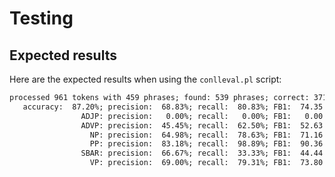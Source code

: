 # Testing
## Expected results
Here are the expected results when using the `conlleval.pl` script:

``` txt
processed 961 tokens with 459 phrases; found: 539 phrases; correct: 371.
   accuracy:  87.20%; precision:  68.83%; recall:  80.83%; FB1:  74.35
                ADJP: precision:   0.00%; recall:   0.00%; FB1:   0.00  1
                ADVP: precision:  45.45%; recall:  62.50%; FB1:  52.63  11
                  NP: precision:  64.98%; recall:  78.63%; FB1:  71.16  317
                  PP: precision:  83.18%; recall:  98.89%; FB1:  90.36  107
                SBAR: precision:  66.67%; recall:  33.33%; FB1:  44.44  3
                  VP: precision:  69.00%; recall:  79.31%; FB1:  73.80  100
```
